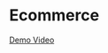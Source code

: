 # Ecommerce

[Demo Video](https://drive.google.com/file/d/1BKwNQjx81WplL4KnsYu6E1UEhI4S2DEA/view?usp=sharing)
